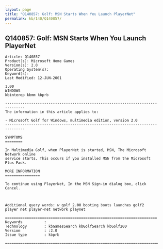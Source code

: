 ```yaml
---
layout: page
title: "Q140857: Golf: MSN Starts When You Launch PlayerNet"
permalink: kb/140/Q140857/
---
```


## Q140857: Golf: MSN Starts When You Launch PlayerNet

	Article: Q140857
	Product(s): Microsoft Home Games
	Version(s): 2.0
	Operating System(s): 
	Keyword(s): 
	Last Modified: 12-JUN-2001
	
	1.00
	WINDOWS
	kbinterop kbmm kbprb
	
	-------------------------------------------------------------------------------
	The information in this article applies to:
	
	- Microsoft Golf for Windows, multimedia edition, version 2.0 
	-------------------------------------------------------------------------------
	
	SYMPTOMS
	========
	
	In Multimedia Golf, when PlayerNet is started, MSN, The Microsoft Network online
	service starts. This occurs if you installed MSN from the Microsoft Plus Pack.
	
	MORE INFORMATION
	================
	
	To continue using PlayerNet, In the MSN Sign-in dialog box, click Cancel.
	
	
	
	Additional query words: w_golf 2.00 booting boots launches golf2 player net player-net network playnet
	
	======================================================================
	Keywords          :  
	Technology        : kbGamesSearch kbGolfSearch kbGolf200
	Version           : :2.0
	Issue type        : kbprb
	
	=============================================================================
	
